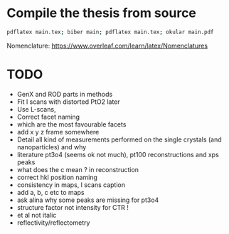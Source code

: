 # Compile the thesis from source

```bash
pdflatex main.tex; biber main; pdflatex main.tex; okular main.pdf
```

Nomenclature: https://www.overleaf.com/learn/latex/Nomenclatures

# TODO
* GenX and ROD parts in methods
* Fit l scans with distorted PtO2 later
* Use L-scans,
* Correct facet naming
* which are the most favourable facets
* add x y z frame somewhere
* Detail all kind of measurements performed on the single crystals (and nanoparticles) and why
* literature pt3o4 (seems ok not much), pt100 reconstructions and xps peaks
* what does the c mean ? in reconstruction
* correct hkl position naming
* consistency in maps, l scans caption
* add a, b, c etc to maps
* ask alina why some peaks are missing for pt3o4
* structure factor not intensity for CTR !
* et al not italic
* reflectivity/reflectometry